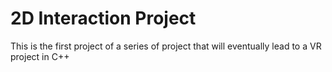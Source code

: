 # 2D Interaction Project

This is the first project of a series of project that will eventually lead to a VR project in C++
